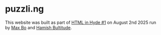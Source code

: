 # puzzli.ng

This website was built as part of [HTML in Hyde #1](https://maxbo.me/html-in-hyde/1/invitation.html) on August 2nd 2025 run by [Max Bo](https://maxbo.me/) and [Hamish Bultitude](https://www.hame.page/).
